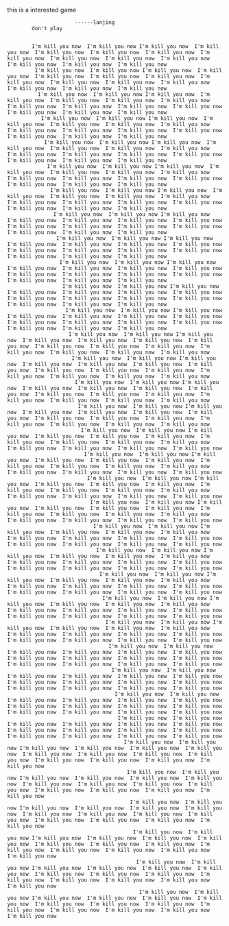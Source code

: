 this is a interested game 

                          ------lanjing
            don't play


            I'm kill you now  I'm kill you now I'm kill you now  I'm kill you now  I'm kill you now  I'm kill you now  I'm kill you now  I'm kill you now  I'm kill you now  I'm kill you now  I'm kill you now  I'm kill you now  I'm kill you now  I'm kill you now
             I'm kill you now  I'm kill you now I'm kill you now  I'm kill you now  I'm kill you now  I'm kill you now  I'm kill you now  I'm kill you now  I'm kill you now  I'm kill you now  I'm kill you now  I'm kill you now  I'm kill you now  I'm kill you now
              I'm kill you now  I'm kill you now I'm kill you now  I'm kill you now  I'm kill you now  I'm kill you now  I'm kill you now  I'm kill you now  I'm kill you now  I'm kill you now  I'm kill you now  I'm kill you now  I'm kill you now  I'm kill you now
               I'm kill you now  I'm kill you now I'm kill you now  I'm kill you now  I'm kill you now  I'm kill you now  I'm kill you now  I'm kill you now  I'm kill you now  I'm kill you now  I'm kill you now  I'm kill you now  I'm kill you now  I'm kill you now
                I'm kill you now  I'm kill you now I'm kill you now  I'm kill you now  I'm kill you now  I'm kill you now  I'm kill you now  I'm kill you now  I'm kill you now  I'm kill you now  I'm kill you now  I'm kill you now  I'm kill you now  I'm kill you now
                 I'm kill you now  I'm kill you now I'm kill you now  I'm kill you now  I'm kill you now  I'm kill you now  I'm kill you now  I'm kill you now  I'm kill you now  I'm kill you now  I'm kill you now  I'm kill you now  I'm kill you now  I'm kill you now
                  I'm kill you now  I'm kill you now I'm kill you now  I'm kill you now  I'm kill you now  I'm kill you now  I'm kill you now  I'm kill you now  I'm kill you now  I'm kill you now  I'm kill you now  I'm kill you now  I'm kill you now  I'm kill you now
                   I'm kill you now  I'm kill you now I'm kill you now  I'm kill you now  I'm kill you now  I'm kill you now  I'm kill you now  I'm kill you now  I'm kill you now  I'm kill you now  I'm kill you now  I'm kill you now  I'm kill you now  I'm kill you now
                    I'm kill you now  I'm kill you now I'm kill you now  I'm kill you now  I'm kill you now  I'm kill you now  I'm kill you now  I'm kill you now  I'm kill you now  I'm kill you now  I'm kill you now  I'm kill you now  I'm kill you now  I'm kill you now
                     I'm kill you now  I'm kill you now I'm kill you now  I'm kill you now  I'm kill you now  I'm kill you now  I'm kill you now  I'm kill you now  I'm kill you now  I'm kill you now  I'm kill you now  I'm kill you now  I'm kill you now  I'm kill you now
                      I'm kill you now  I'm kill you now I'm kill you now  I'm kill you now  I'm kill you now  I'm kill you now  I'm kill you now  I'm kill you now  I'm kill you now  I'm kill you now  I'm kill you now  I'm kill you now  I'm kill you now  I'm kill you now
                       I'm kill you now  I'm kill you now I'm kill you now  I'm kill you now  I'm kill you now  I'm kill you now  I'm kill you now  I'm kill you now  I'm kill you now  I'm kill you now  I'm kill you now  I'm kill you now  I'm kill you now  I'm kill you now
                        I'm kill you now  I'm kill you now I'm kill you now  I'm kill you now  I'm kill you now  I'm kill you now  I'm kill you now  I'm kill you now  I'm kill you now  I'm kill you now  I'm kill you now  I'm kill you now  I'm kill you now  I'm kill you now
                         I'm kill you now  I'm kill you now I'm kill you now  I'm kill you now  I'm kill you now  I'm kill you now  I'm kill you now  I'm kill you now  I'm kill you now  I'm kill you now  I'm kill you now  I'm kill you now  I'm kill you now  I'm kill you now
                          I'm kill you now  I'm kill you now I'm kill you now  I'm kill you now  I'm kill you now  I'm kill you now  I'm kill you now  I'm kill you now  I'm kill you now  I'm kill you now  I'm kill you now  I'm kill you now  I'm kill you now  I'm kill you now
                           I'm kill you now  I'm kill you now I'm kill you now  I'm kill you now  I'm kill you now  I'm kill you now  I'm kill you now  I'm kill you now  I'm kill you now  I'm kill you now  I'm kill you now  I'm kill you now  I'm kill you now  I'm kill you now
                            I'm kill you now  I'm kill you now I'm kill you now  I'm kill you now  I'm kill you now  I'm kill you now  I'm kill you now  I'm kill you now  I'm kill you now  I'm kill you now  I'm kill you now  I'm kill you now  I'm kill you now  I'm kill you now
                             I'm kill you now  I'm kill you now I'm kill you now  I'm kill you now  I'm kill you now  I'm kill you now  I'm kill you now  I'm kill you now  I'm kill you now  I'm kill you now  I'm kill you now  I'm kill you now  I'm kill you now  I'm kill you now
                              I'm kill you now  I'm kill you now I'm kill you now  I'm kill you now  I'm kill you now  I'm kill you now  I'm kill you now  I'm kill you now  I'm kill you now  I'm kill you now  I'm kill you now  I'm kill you now  I'm kill you now  I'm kill you now
                               I'm kill you now  I'm kill you now I'm kill you now  I'm kill you now  I'm kill you now  I'm kill you now  I'm kill you now  I'm kill you now  I'm kill you now  I'm kill you now  I'm kill you now  I'm kill you now  I'm kill you now  I'm kill you now
                                I'm kill you now  I'm kill you now I'm kill you now  I'm kill you now  I'm kill you now  I'm kill you now  I'm kill you now  I'm kill you now  I'm kill you now  I'm kill you now  I'm kill you now  I'm kill you now  I'm kill you now  I'm kill you now
                                 I'm kill you now  I'm kill you now I'm kill you now  I'm kill you now  I'm kill you now  I'm kill you now  I'm kill you now  I'm kill you now  I'm kill you now  I'm kill you now  I'm kill you now  I'm kill you now  I'm kill you now  I'm kill you now
                                  I'm kill you now  I'm kill you now I'm kill you now  I'm kill you now  I'm kill you now  I'm kill you now  I'm kill you now  I'm kill you now  I'm kill you now  I'm kill you now  I'm kill you now  I'm kill you now  I'm kill you now  I'm kill you now
                                   I'm kill you now  I'm kill you now I'm kill you now  I'm kill you now  I'm kill you now  I'm kill you now  I'm kill you now  I'm kill you now  I'm kill you now  I'm kill you now  I'm kill you now  I'm kill you now  I'm kill you now  I'm kill you now
                                    I'm kill you now  I'm kill you now I'm kill you now  I'm kill you now  I'm kill you now  I'm kill you now  I'm kill you now  I'm kill you now  I'm kill you now  I'm kill you now  I'm kill you now  I'm kill you now  I'm kill you now  I'm kill you now
                                     I'm kill you now  I'm kill you now I'm kill you now  I'm kill you now  I'm kill you now  I'm kill you now  I'm kill you now  I'm kill you now  I'm kill you now  I'm kill you now  I'm kill you now  I'm kill you now  I'm kill you now  I'm kill you now
                                      I'm kill you now  I'm kill you now I'm kill you now  I'm kill you now  I'm kill you now  I'm kill you now  I'm kill you now  I'm kill you now  I'm kill you now  I'm kill you now  I'm kill you now  I'm kill you now  I'm kill you now  I'm kill you now
                                       I'm kill you now  I'm kill you now I'm kill you now  I'm kill you now  I'm kill you now  I'm kill you now  I'm kill you now  I'm kill you now  I'm kill you now  I'm kill you now  I'm kill you now  I'm kill you now  I'm kill you now  I'm kill you now
                                        I'm kill you now  I'm kill you now I'm kill you now  I'm kill you now  I'm kill you now  I'm kill you now  I'm kill you now  I'm kill you now  I'm kill you now  I'm kill you now  I'm kill you now  I'm kill you now  I'm kill you now  I'm kill you now
                                          I'm kill you now  I'm kill you now I'm kill you now  I'm kill you now  I'm kill you now  I'm kill you now  I'm kill you now  I'm kill you now  I'm kill you now  I'm kill you now  I'm kill you now  I'm kill you now  I'm kill you now  I'm kill you now
                                           I'm kill you now  I'm kill you now I'm kill you now  I'm kill you now  I'm kill you now  I'm kill you now  I'm kill you now  I'm kill you now  I'm kill you now  I'm kill you now  I'm kill you now  I'm kill you now  I'm kill you now  I'm kill you now
                                            I'm kill you now  I'm kill you now I'm kill you now  I'm kill you now  I'm kill you now  I'm kill you now  I'm kill you now  I'm kill you now  I'm kill you now  I'm kill you now  I'm kill you now  I'm kill you now  I'm kill you now  I'm kill you now
                                             I'm kill you now  I'm kill you now I'm kill you now  I'm kill you now  I'm kill you now  I'm kill you now  I'm kill you now  I'm kill you now  I'm kill you now  I'm kill you now  I'm kill you now  I'm kill you now  I'm kill you now  I'm kill you now
                                              I'm kill you now  I'm kill you now I'm kill you now  I'm kill you now  I'm kill you now  I'm kill you now  I'm kill you now  I'm kill you now  I'm kill you now  I'm kill you now  I'm kill you now  I'm kill you now  I'm kill you now  I'm kill you now
                                               I'm kill you now  I'm kill you now I'm kill you now  I'm kill you now  I'm kill you now  I'm kill you now  I'm kill you now  I'm kill you now  I'm kill you now  I'm kill you now  I'm kill you now  I'm kill you now  I'm kill you now  I'm kill you now
